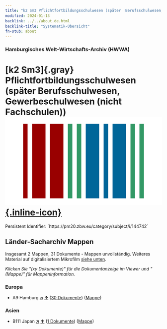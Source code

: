 ```yaml
---
title: "k2 Sm3 Pflichtfortbildungsschulwesen (später  Berufsschulwesen, Gewerbeschulwesen (nicht Fachschulen))"
modified: 2024-01-13
backlink: ../../about.de.html
backlink-title: "Systematik-Übersicht"
fn-stub: about
---
```


### Hamburgisches Welt-Wirtschafts-Archiv (HWWA)

# [k2 Sm3]{.gray}&#8201; Pflichtfortbildungsschulwesen (später  Berufsschulwesen, Gewerbeschulwesen (nicht Fachschulen)) &#160; [![Wikidata](/images/Wikidata-logo.svg "Wikidata"){.inline-icon}](http://www.wikidata.org/entity/Q104700195)

<div class="hint">Persistent Identifier: `https://pm20.zbw.eu/category/subject/i/144742`</div>







## Länder-Sacharchiv Mappen






Insgesamt 2 Mappen, 31 Dokumente - Mappen unvollständig. Weiteres Material auf digitalisiertem Mikrofilm [siehe unten](#filmsections).

_Klicken Sie "(xy Dokumente)" für die Dokumentanzeige im Viewer und "(Mappe)" für Mappeninformation._




### Europa

- A9 Hamburg [**&nearr;**](../../../geo/i/140905/about.de.html "Hamburg (alle Mappen)") [**&uarr;**](../../../geo/about.de.html#A9 "Ländersystematik") (<a href="https://pm20.zbw.eu/iiifview/folder/sh/140905,144742" title="über: Hamburg : Pflichtfortbildungsschulwesen (später  Berufsschulwesen, Gewerbeschulwesen (nicht Fachschulen))" target="_blank">30 Dokumente</a>) ([Mappe](../../../../folder/sh/1409xx/140905/1447xx/144742/about.de.html))

### Asien

- B111 Japan [**&nearr;**](../../../geo/i/141272/about.de.html "Japan (alle Mappen)") [**&uarr;**](../../../geo/about.de.html#B111 "Ländersystematik") (<a href="https://pm20.zbw.eu/iiifview/folder/sh/141272,144742" title="über: Japan : Pflichtfortbildungsschulwesen (später  Berufsschulwesen, Gewerbeschulwesen (nicht Fachschulen))" target="_blank">1 Dokumente</a>) ([Mappe](../../../../folder/sh/1412xx/141272/1447xx/144742/about.de.html))



<a id="filmsections" />













